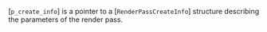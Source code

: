 [`p_create_info`] is a pointer to a [`RenderPassCreateInfo`]
structure describing the parameters of the render pass.
